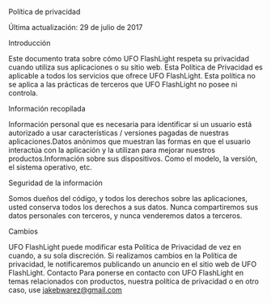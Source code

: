 Política de privacidad

Última actualización: 29 de julio de 2017

Introducción

Este documento trata sobre cómo UFO FlashLight respeta su privacidad cuando utiliza sus aplicaciones o su sitio web. Esta Política de Privacidad es aplicable a todos los servicios que ofrece UFO FlashLight. Esta política no se aplica a las prácticas de terceros que UFO FlashLight no posee ni controla.

Información recopilada

Información personal que es necesaria para identificar si un usuario está autorizado a usar características / versiones pagadas de nuestras aplicaciones.Datos anónimos que muestran las formas en que el usuario interactúa con la aplicación y la utilizan para mejorar nuestros productos.Información sobre sus dispositivos. Como el modelo, la versión, el sistema operativo, etc.

Seguridad de la información

Somos dueños del código, y todos los derechos sobre las aplicaciones, usted conserva todos los derechos a sus datos. Nunca compartiremos sus datos personales con terceros, y nunca venderemos datos a terceros.

Cambios

UFO FlashLight puede modificar esta Política de Privacidad de vez en cuando, a su sola discreción. Si realizamos cambios en la Política de privacidad, le notificaremos publicando un anuncio en el sitio web de UFO FlashLight. Contacto Para ponerse en contacto con UFO FlashLight en temas relacionados con productos, nuestra política de privacidad o en otro caso, use jakebwarez@gmail.com
